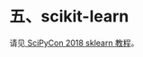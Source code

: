 # 五、scikit-learn

请见[ SciPyCon 2018 sklearn 教程](https://github.com/apachecn/scipycon-2018-sklearn-tut-zh)。
